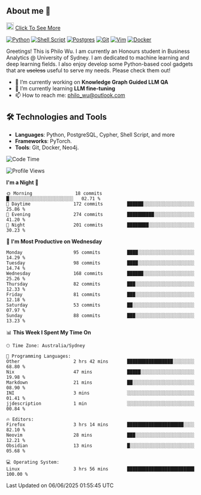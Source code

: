 ## About me 🤗

<a href="#"><img src="https://media.giphy.com/media/hvRJCLFzcasrR4ia7z/giphy.gif" width="20px" height="20px"></a> [Click To See More](https://codeboyphilo.github.io)

[![Python](https://img.shields.io/badge/python-3670A0?style=for-the-badge&logo=python&logoColor=ffdd54)](#)
[![Shell Script](https://img.shields.io/badge/shell_script-%23121011.svg?style=for-the-badge&logo=gnu-bash&logoColor=white)](#)
[![Postgres](https://img.shields.io/badge/postgres-%23316192.svg?style=for-the-badge&logo=postgresql&logoColor=white)](#)
[![Git](https://img.shields.io/badge/git-%23F05033.svg?style=for-the-badge&logo=git&logoColor=white)](#)
[![Vim](https://img.shields.io/badge/VIM-%2311AB00.svg?style=for-the-badge&logo=vim&logoColor=white)](#)
[![Docker](https://img.shields.io/badge/docker-%230db7ed.svg?style=for-the-badge&logo=docker&logoColor=white)](#)

Greetings! This is Philo Wu. I am currently an Honours student in Business Analytics \@ University of Sydney. I am dedicated to machine learning and deep learning fields. I also enjoy develop some Python-based cool gadgets that are ~~useless~~ useful to serve my needs. Please check them out!

- 🔭 I’m currently working on **Knowledge Graph Guided LLM QA**
- 🌱 I’m currently learning **LLM fine-tuning**
- 📫 How to reach me: philo_wu@outlook.com

## 🛠 Technologies and Tools
- **Languages**: Python, PostgreSQL, Cypher, Shell Script, and more
- **Frameworks**: PyTorch.
- **Tools**: Git, Docker, Neo4j.

<!--START_SECTION:waka-->
![Code Time](http://img.shields.io/badge/Code%20Time-751%20hrs%2029%20mins-blue)

![Profile Views](http://img.shields.io/badge/Profile%20Views-2-blue)

**I'm a Night 🦉** 

```text
🌞 Morning                18 commits          █░░░░░░░░░░░░░░░░░░░░░░░░   02.71 % 
🌆 Daytime                172 commits         ██████░░░░░░░░░░░░░░░░░░░   25.86 % 
🌃 Evening                274 commits         ██████████░░░░░░░░░░░░░░░   41.20 % 
🌙 Night                  201 commits         ████████░░░░░░░░░░░░░░░░░   30.23 % 
```
📅 **I'm Most Productive on Wednesday** 

```text
Monday                   95 commits          ████░░░░░░░░░░░░░░░░░░░░░   14.29 % 
Tuesday                  98 commits          ████░░░░░░░░░░░░░░░░░░░░░   14.74 % 
Wednesday                168 commits         ██████░░░░░░░░░░░░░░░░░░░   25.26 % 
Thursday                 82 commits          ███░░░░░░░░░░░░░░░░░░░░░░   12.33 % 
Friday                   81 commits          ███░░░░░░░░░░░░░░░░░░░░░░   12.18 % 
Saturday                 53 commits          ██░░░░░░░░░░░░░░░░░░░░░░░   07.97 % 
Sunday                   88 commits          ███░░░░░░░░░░░░░░░░░░░░░░   13.23 % 
```


📊 **This Week I Spent My Time On** 

```text
🕑︎ Time Zone: Australia/Sydney

💬 Programming Languages: 
Other                    2 hrs 42 mins       █████████████████░░░░░░░░   68.80 % 
Nix                      47 mins             █████░░░░░░░░░░░░░░░░░░░░   19.98 % 
Markdown                 21 mins             ██░░░░░░░░░░░░░░░░░░░░░░░   08.90 % 
INI                      3 mins              ░░░░░░░░░░░░░░░░░░░░░░░░░   01.41 % 
jjdescription            1 min               ░░░░░░░░░░░░░░░░░░░░░░░░░   00.84 % 

🔥 Editors: 
Firefox                  3 hrs 14 mins       █████████████████████░░░░   82.10 % 
Neovim                   28 mins             ███░░░░░░░░░░░░░░░░░░░░░░   12.21 % 
Obsidian                 13 mins             █░░░░░░░░░░░░░░░░░░░░░░░░   05.68 % 

💻 Operating System: 
Linux                    3 hrs 56 mins       █████████████████████████   100.00 % 
```


 Last Updated on 06/06/2025 01:55:45 UTC
<!--END_SECTION:waka-->
